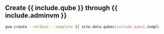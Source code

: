 ## Create **{{ include.qube }}** through **{{ include.adminvm }}**

```bash
qvm-create --verbose --template {{ site.data.qubes[include.qube].template }} --class {{ site.data.qubes[include.qube].class }} --label {{ site.data.qubes[include.qube].label }} {{ include.qube }}
```
